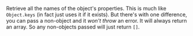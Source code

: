 Retrieve all the names of the object's properties. This is much like `Object.keys` (in fact just uses it if it exists).  But there's with one difference, you can pass a non-object and it *won't throw* an error. It will always return an array. So any non-objects passed will just return `[]`.
